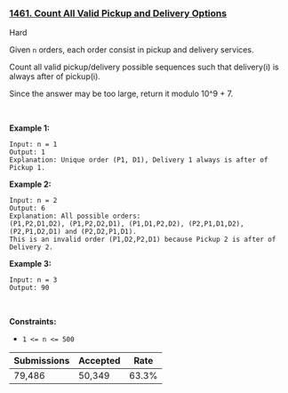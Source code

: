 ### [1461. Count All Valid Pickup and Delivery Options](https://leetcode.com/problems/count-all-valid-pickup-and-delivery-options/)

Hard

Given `` n `` orders, each order consist in pickup and delivery services. 

Count all valid pickup/delivery possible sequences such that delivery(i) is always after of pickup(i). 

Since the answer may be too large, return it modulo 10^9 + 7.

 

__Example 1:__

```
Input: n = 1
Output: 1
Explanation: Unique order (P1, D1), Delivery 1 always is after of Pickup 1.
```

__Example 2:__

```
Input: n = 2
Output: 6
Explanation: All possible orders: 
(P1,P2,D1,D2), (P1,P2,D2,D1), (P1,D1,P2,D2), (P2,P1,D1,D2), (P2,P1,D2,D1) and (P2,D2,P1,D1).
This is an invalid order (P1,D2,P2,D1) because Pickup 2 is after of Delivery 2.
```

__Example 3:__

```
Input: n = 3
Output: 90
```

 

__Constraints:__

*   `` 1 <= n <= 500 ``

| Submissions    | Accepted     | Rate   |
| -------------- | ------------ | ------ |
| 79,486 | 50,349 | 63.3% |